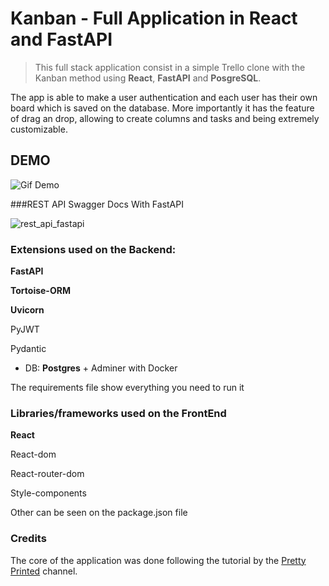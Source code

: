 # Kanban - Full Application in React and FastAPI  


>This full stack application consist in a simple Trello clone with the 
Kanban method using **React**, **FastAPI** and **PosgreSQL**.

The app is able to make a user authentication and each user has their own
board which is saved on the database. More importantly it has the feature of drag an drop, 
allowing to create columns and tasks and being extremely customizable.

## DEMO

![Gif Demo](https://i.giphy.com/media/AEAtNKhQfOydVm9Bsu/giphy.webp)

###REST API Swagger Docs With FastAPI


![rest_api_fastapi](https://user-images.githubusercontent.com/39144691/149065446-35a44954-5a80-441d-a094-0b66aa338bb4.png)


### Extensions used on the Backend:

**FastAPI**

**Tortoise-ORM**

**Uvicorn**

PyJWT

Pydantic

- DB: **Postgres** + Adminer with Docker

The requirements file show everything you need to run it

### Libraries/frameworks used on the FrontEnd

**React**

React-dom

React-router-dom

Style-components

Other can be seen on the package.json file


### Credits

The core of the application
was done following the tutorial by the
[Pretty Printed](https://www.youtube.com/channel/UC-QDfvrRIDB6F0bIO4I4HkQ) channel.